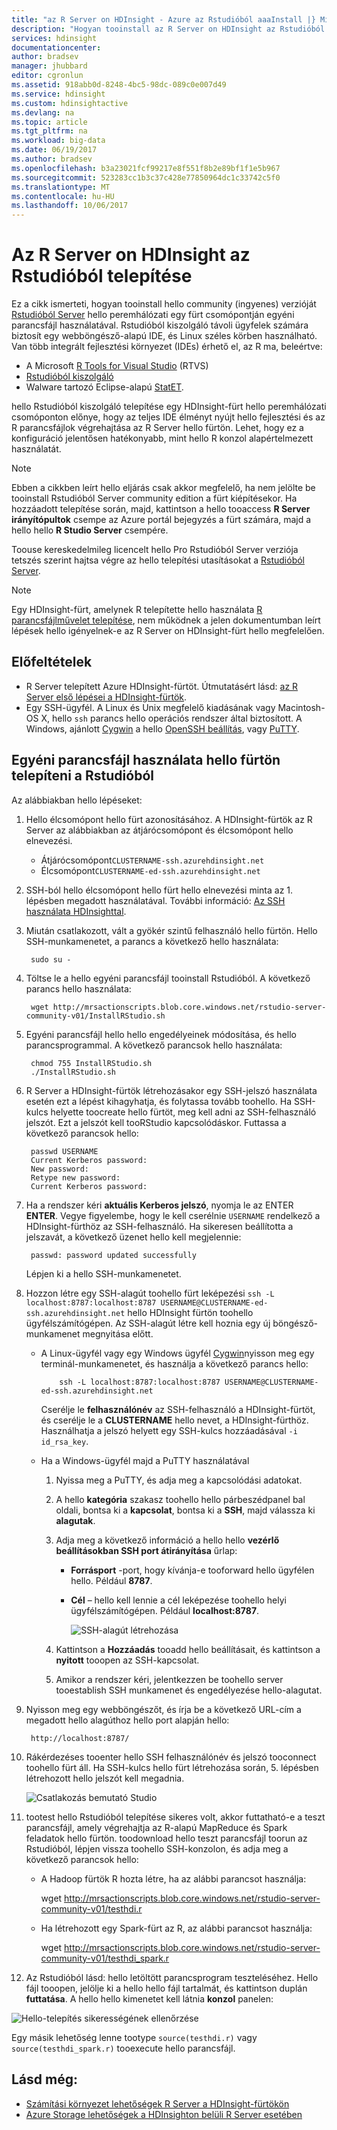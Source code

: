 ```yaml
---
title: "az R Server on HDInsight - Azure az Rstudióból aaaInstall |} Microsoft Docs"
description: "Hogyan tooinstall az R Server on HDInsight az Rstudióból."
services: hdinsight
documentationcenter: 
author: bradsev
manager: jhubbard
editor: cgronlun
ms.assetid: 918abb0d-8248-4bc5-98dc-089c0e007d49
ms.service: hdinsight
ms.custom: hdinsightactive
ms.devlang: na
ms.topic: article
ms.tgt_pltfrm: na
ms.workload: big-data
ms.date: 06/19/2017
ms.author: bradsev
ms.openlocfilehash: b3a23021fcf99217e8f551f8b2e89bf1f1e5b967
ms.sourcegitcommit: 523283cc1b3c37c428e77850964dc1c33742c5f0
ms.translationtype: MT
ms.contentlocale: hu-HU
ms.lasthandoff: 10/06/2017
---
```

# <a name="installing-rstudio-with-r-server-on-hdinsight"></a>Az R Server on HDInsight az Rstudióból telepítése

Ez a cikk ismerteti, hogyan tooinstall hello community (ingyenes) verzióját [Rstudióból Server](https://www.rstudio.com/products/rstudio-server/) hello peremhálózati egy fürt csomópontján egyéni parancsfájl használatával. Rstudióból kiszolgáló távoli ügyfelek számára biztosít egy webböngésző-alapú IDE, és Linux széles körben használható. Van több integrált fejlesztési környezet (IDEs) érhető el, az R ma, beleértve:

- A Microsoft [R Tools for Visual Studio](https://www.visualstudio.com/en-us/features/rtvs-vs.aspx) (RTVS) 
- [Rstudióból kiszolgáló](https://www.rstudio.com/products/rstudio-server/) 
- Walware tartozó Eclipse-alapú [StatET](http://www.walware.de/goto/statet).

hello Rstudióból kiszolgáló telepítése egy HDInsight-fürt hello peremhálózati csomóponton előnye, hogy az teljes IDE élményt nyújt hello fejlesztési és az R parancsfájlok végrehajtása az R Server hello fürtön. Lehet, hogy ez a konfiguráció jelentősen hatékonyabb, mint hello R konzol alapértelmezett használatát.

> [!NOTE]
> Ebben a cikkben leírt hello eljárás csak akkor megfelelő, ha nem jelölte be tooinstall Rstudióból Server community edition a fürt kiépítésekor. Ha hozzáadott telepítése során, majd, kattintson a hello tooaccess **R Server irányítópultok** csempe az Azure portál bejegyzés a fürt számára, majd a hello hello **R Studio Server** csempére. 

Toouse kereskedelmileg licencelt hello Pro Rstudióból Server verziója tetszés szerint hajtsa végre az hello telepítési utasításokat a [Rstudióból Server](https://www.rstudio.com/products/rstudio/download-server/).

> [!NOTE]
> Egy HDInsight-fürt, amelynek R telepítette hello használata [R parancsfájlművelet telepítése](hdinsight-hadoop-r-scripts-linux.md), nem működnek a jelen dokumentumban leírt lépések hello igényelnek-e az R Server on HDInsight-fürt hello megfelelően.
>
> 

## <a name="prerequisites"></a>Előfeltételek

* R Server telepített Azure HDInsight-fürtöt. Útmutatásért lásd: [az R Server első lépései a HDInsight-fürtök](hdinsight-hadoop-r-server-get-started.md).
* Egy SSH-ügyfél. A Linux és Unix megfelelő kiadásának vagy Macintosh-OS X, hello `ssh` parancs hello operációs rendszer által biztosított. A Windows, ajánlott [Cygwin](http://www.redhat.com/services/custom/cygwin/) a hello [OpenSSH beállítás](https://www.youtube.com/watch?v=CwYSvvGaiWU), vagy [PuTTY](http://www.chiark.greenend.org.uk/~sgtatham/putty/download.html).  

## <a name="install-rstudio-on-hello-cluster-using-a-custom-script"></a>Egyéni parancsfájl használata hello fürtön telepíteni a Rstudióból

Az alábbiakban hello lépéseket:

1. Hello élcsomópont hello fürt azonosításához. A HDInsight-fürtök az R Server az alábbiakban az átjárócsomópont és élcsomópont hello elnevezési.
   * Átjárócsomópont`CLUSTERNAME-ssh.azurehdinsight.net`
   * Élcsomópont`CLUSTERNAME-ed-ssh.azurehdinsight.net` 

2. SSH-ból hello élcsomópont hello fürt hello elnevezési minta az 1. lépésben megadott használatával. További információ: [Az SSH használata HDInsighttal](hdinsight-hadoop-linux-use-ssh-unix.md).

3. Miután csatlakozott, vált a gyökér szintű felhasználó hello fürtön. Hello SSH-munkamenetet, a parancs a következő hello használata:

        sudo su -

4. Töltse le a hello egyéni parancsfájl tooinstall Rstudióból. A következő parancs hello használata:

        wget http://mrsactionscripts.blob.core.windows.net/rstudio-server-community-v01/InstallRStudio.sh

5. Egyéni parancsfájl hello hello engedélyeinek módosítása, és hello parancsprogrammal. A következő parancsok hello használata:

        chmod 755 InstallRStudio.sh
        ./InstallRStudio.sh

6. R Server a HDInsight-fürtök létrehozásakor egy SSH-jelszó használata esetén ezt a lépést kihagyhatja, és folytassa tovább toohello. Ha SSH-kulcs helyette toocreate hello fürtöt, meg kell adni az SSH-felhasználó jelszót. Ezt a jelszót kell tooRStudio kapcsolódáskor. Futtassa a következő parancsok hello:

        passwd USERNAME
        Current Kerberos password:
        New password:
        Retype new password:
        Current Kerberos password:


7. Ha a rendszer kéri **aktuális Kerberos jelszó**, nyomja le az ENTER **ENTER**.  Vegye figyelembe, hogy le kell cserélnie `USERNAME` rendelkező a HDInsight-fürthöz az SSH-felhasználó. Ha sikeresen beállította a jelszavát, a következő üzenet hello kell megjelennie:

        passwd: password updated successfully

    Lépjen ki a hello SSH-munkamenetet.

8. Hozzon létre egy SSH-alagút toohello fürt leképezési `ssh -L localhost:8787:localhost:8787 USERNAME@CLUSTERNAME-ed-ssh.azurehdinsight.net` hello HDInsight fürtön toohello ügyfélszámítógépen. Az SSH-alagút létre kell hoznia egy új böngésző-munkamenet megnyitása előtt.

   * A Linux-ügyfél vagy egy Windows ügyfél [Cygwin](http://www.redhat.com/services/custom/cygwin/)nyisson meg egy terminál-munkamenetet, és használja a következő parancs hello:

             ssh -L localhost:8787:localhost:8787 USERNAME@CLUSTERNAME-ed-ssh.azurehdinsight.net

       Cserélje le **felhasználónév** az SSH-felhasználó a HDInsight-fürtöt, és cserélje le a **CLUSTERNAME** hello nevet, a HDInsight-fürthöz.
       Használhatja a jelszó helyett egy SSH-kulcs hozzáadásával `-i id_rsa_key`.        
   * Ha a Windows-ügyfél majd a PuTTY használatával

     1. Nyissa meg a PuTTY, és adja meg a kapcsolódási adatokat.
     2. A hello **kategória** szakasz toohello hello párbeszédpanel bal oldali, bontsa ki a **kapcsolat**, bontsa ki a **SSH**, majd válassza ki **alagutak**.
     3. Adja meg a következő információ a hello hello **vezérlő beállításokban SSH port átirányítása** űrlap:

        * **Forrásport** -port, hogy kívánja-e tooforward hello ügyfélen hello. Például **8787**.
        * **Cél** – hello kell lennie a cél leképezése toohello helyi ügyfélszámítógépen. Például **localhost:8787**.

            ![SSH-alagút létrehozása](./media/hdinsight-hadoop-r-server-install-r-studio/createsshtunnel.png "SSH-alagút létrehozása")

     4. Kattintson a **Hozzáadás** tooadd hello beállításait, és kattintson a **nyitott** tooopen az SSH-kapcsolat.
     5. Amikor a rendszer kéri, jelentkezzen be toohello server tooestablish SSH munkamenet és engedélyezése hello-alagutat.

9. Nyisson meg egy webböngészőt, és írja be a következő URL-cím a megadott hello alagúthoz hello port alapján hello:

        http://localhost:8787/ 

10. Rákérdezéses tooenter hello SSH felhasználónév és jelszó tooconnect toohello fürt áll. Ha SSH-kulcs hello fürt létrehozása során, 5. lépésben létrehozott hello jelszót kell megadnia.

    ![Csatlakozás bemutató Studio](./media/hdinsight-hadoop-r-server-install-r-studio/connecttostudio.png "SSH-alagút létrehozása")

11. tootest hello Rstudióból telepítése sikeres volt, akkor futtatható-e a teszt parancsfájl, amely végrehajtja az R-alapú MapReduce és Spark feladatok hello fürtön. toodownload hello teszt parancsfájl toorun az Rstudióból, lépjen vissza toohello SSH-konzolon, és adja meg a következő parancsok hello:

    *    A Hadoop fürtök R hozta létre, ha az alábbi parancsot használja:

            wget http://mrsactionscripts.blob.core.windows.net/rstudio-server-community-v01/testhdi.r
    *    Ha létrehozott egy Spark-fürt az R, az alábbi parancsot használja:

            wget http://mrsactionscripts.blob.core.windows.net/rstudio-server-community-v01/testhdi_spark.r

12. Az Rstudióból lásd: hello letöltött parancsprogram teszteléséhez. Hello fájl tooopen, jelölje ki a hello hello fájl tartalmát, és kattintson duplán **futtatása**. A hello hello kimenetet kell látnia **konzol** panelen:

   ![Hello-telepítés sikerességének ellenőrzése](./media/hdinsight-hadoop-r-server-install-r-studio/test-r-script.png "hello-telepítés sikerességének ellenőrzése")

Egy másik lehetőség lenne tootype `source(testhdi.r)` vagy `source(testhdi_spark.r)` tooexecute hello parancsfájl.

## <a name="see-also"></a>Lásd még:

* [Számítási környezet lehetőségek R Server a HDInsight-fürtökön](hdinsight-hadoop-r-server-compute-contexts.md)
* [Azure Storage lehetőségek a HDInsighton belüli R Server esetében](hdinsight-hadoop-r-server-storage.md)

